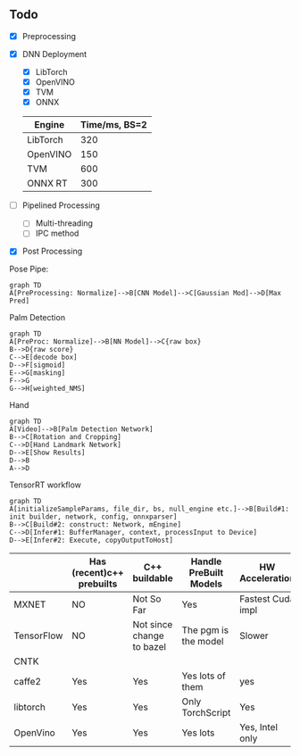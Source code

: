 ## Todo

- [x] Preprocessing

- [x] DNN Deployment
    - [x] LibTorch
    - [x] OpenVINO
    - [x] TVM
    - [x] ONNX
    
    | Engine   | Time/ms, BS=2 |
    | -------- | ------------- |
    | LibTorch | 320           |
    | OpenVINO | 150           |
    | TVM      | 600           |
    | ONNX RT  | 300           |
    
- [ ] Pipelined Processing
    - [ ] Multi-threading
    - [ ] IPC method
    
- [x] Post Processing



Pose Pipe:

```mermaid
graph TD
A[PreProcessing: Normalize]-->B[CNN Model]-->C[Gaussian Mod]-->D[Max Pred]
```

Palm Detection

````mermaid
graph TD
A[PreProc: Normalize]-->B[NN Model]-->C{raw box}
B-->D{raw score}
C-->E[decode box]
D-->F[sigmoid]
E-->G[masking]
F-->G
G-->H[weighted_NMS]
````

Hand 

```mermaid
graph TD
A[Video]-->B[Palm Detection Network]
B-->C[Rotation and Cropping]
C-->D[Hand Landmark Network]
D-->E[Show Results]
D-->B
A-->D
```

TensorRT workflow

```mermaid
graph TD
A[initializeSampleParams, file_dir, bs, null_engine etc.]-->B[Build#1: init builder, network, config, onnxparser]
B-->C[Build#2: construct: Network, mEngine]
C-->D[Infer#1: BufferManager, context, processInput to Device]
D-->E[Infer#2: Execute, copyOutputToHost]

```

| | Has (recent)c++ prebuilts | C++ buildable | Handle PreBuilt Models | HW Acceleration |
| ------------------------- | ------------- | ---------------------- | --------------- | ---- |
| MXNET                     | NO            | Not So Far             | Yes | Fastest Cuda impl |
| TensorFlow | NO | Not since change to bazel | The pgm is the model | Slower |
| CNTK |  |  |  |  |
| caffe2 | Yes | Yes | Yes lots of them | yes |
| libtorch | Yes | Yes | Only TorchScript | Yes |
| OpenVino | Yes | Yes | Yes lots | Yes, Intel only |
